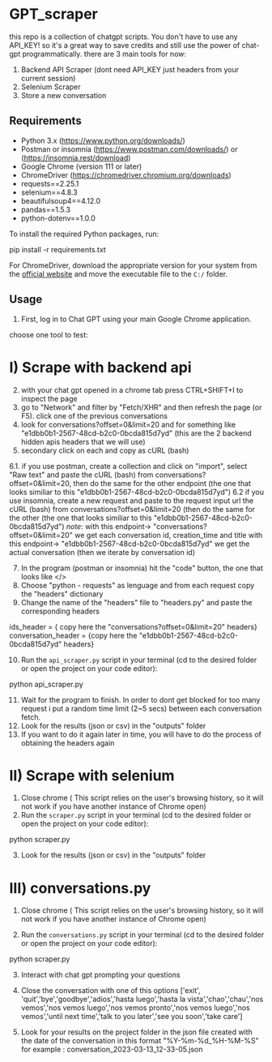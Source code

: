# GPT_scraper
this repo is a collection of chatgpt scripts. You don't have to use any API_KEY! so it's a great way to save credits and still use the power of chat-gpt programmatically. there are 3 main tools for now:

1) Backend API Scraper (dont need API_KEY just headers from your current session)
2) Selenium Scraper
3) Store a new conversation


## Requirements
- Python 3.x (https://www.python.org/downloads/)
- Postman or insomnia (https://www.postman.com/downloads/) or  (https://insomnia.rest/download)
- Google Chrome (version 111 or later)
- ChromeDriver (https://chromedriver.chromium.org/downloads)
- requests==2.25.1
- selenium==4.8.3
- beautifulsoup4==4.12.0
- pandas==1.5.3
- python-dotenv==1.0.0

To install the required Python packages, run:

pip install -r requirements.txt

For ChromeDriver, download the appropriate version for your system from the [official website](https://chromedriver.chromium.org/downloads) and move the executable file to the `C:/` folder.

## Usage
1. First, log in to Chat GPT using your main Google Chrome application.

choose one tool to test:
# I) Scrape with backend api
2. with your chat gpt opened in a chrome tab press CTRL+SHIFT+I to inspect the page
3. go to "Network" and filter by "Fetch/XHR" and then refresh the page (or F5). click one of the previous conversations
4. look for conversations?offset=0&limit=20 and for something like "e1dbb0b1-2567-48cd-b2c0-0bcda815d7yd"
    (this are the 2 backend hidden apis headers that we will use)
5. secondary click on each and copy as cURL (bash)

6.1. if you use postman, create a collection and click on "import", select "Raw text" and paste the cURL (bash) from conversations?offset=0&limit=20, then do the same for the other endpoint (the one that looks similiar to this "e1dbb0b1-2567-48cd-b2c0-0bcda815d7yd")
6.2  if you use insomnia, create a new request and paste to the request input url the cURL (bash) from conversations?offset=0&limit=20 (then do the same for the other (the one that looks similiar to this "e1dbb0b1-2567-48cd-b2c0-0bcda815d7yd")
*note*: with this endpoint-> "conversations?offset=0&limit=20" we get each conversation id, creation_time and title
        with this endpoint-> "e1dbb0b1-2567-48cd-b2c0-0bcda815d7yd" we get the actual conversation (then we iterate by conversation id)

7. In the program (postman or insomnia) hit the "code" button, the one that looks like </>
8. Choose "python - requests" as lenguage and from each request copy the "headers" dictionary
9. Change the name of the "headers" file to "headers.py" and paste the corresponding headers

ids_header = { copy here the "conversations?offset=0&limit=20" headers}
conversation_header = {copy here the "e1dbb0b1-2567-48cd-b2c0-0bcda815d7yd" headers}

10. Run the `api_scraper.py` script in your terminal (cd to the desired folder or open the project on your code editor):

python api_scraper.py

11. Wait for the program to finish. In order to dont get blocked for too many request i put a random time limit (2~5 secs) between each conversation fetch.
12. Look for the results (json or csv) in the "outputs" folder
13. If you want to do it again later in time, you will have to do the process of obtaining the headers again


# II) Scrape with selenium
1. Close chrome ( This script relies on the user's browsing history, so it will not work if you have another instance of Chrome open)
2. Run the `scraper.py` script in your terminal (cd to the desired folder or open the project on your code editor):

python scraper.py

3. Look for the results (json or csv) in the "outputs" folder

# III) conversations.py
1. Close chrome ( This script relies on the user's browsing history, so it will not work if you have another instance of Chrome open)

2. Run the `conversations.py` script in your terminal (cd to the desired folder or open the project on your code editor):

python scraper.py

3. Interact with chat gpt prompting your questions

4. Close the conversation with one of this options ['exit', 'quit','bye','goodbye','adios','hasta luego','hasta la vista','chao','chau','nos vemos','nos vemos luego','nos vemos pronto','nos vemos luego','nos vemos','until next time','talk to you later','see you soon','take care']

5. Look for your results on the project folder in the json file created with the date of the conversation in this format "%Y-%m-%d_%H-%M-%S" for example : 
  conversation_2023-03-13_12-33-05.json
